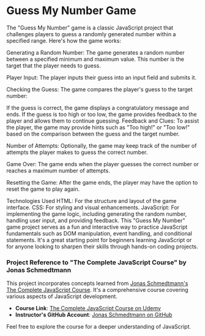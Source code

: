 # Guess My Number Game
The "Guess My Number" game is a classic JavaScript project that challenges players to guess a randomly generated number within a specified range. 
Here's how the game works:

Generating a Random Number: The game generates a random number between a specified minimum and maximum value. This number is the target that the player needs to guess.

Player Input: The player inputs their guess into an input field and submits it.

Checking the Guess: The game compares the player's guess to the target number:

If the guess is correct, the game displays a congratulatory message and ends.
If the guess is too high or too low, the game provides feedback to the player and allows them to continue guessing.
Feedback and Clues: To assist the player, the game may provide hints such as "Too high!" or "Too low!" based on the comparison between the guess and the target number.

Number of Attempts: Optionally, the game may keep track of the number of attempts the player makes to guess the correct number.

Game Over: The game ends when the player guesses the correct number or reaches a maximum number of attempts.

Resetting the Game: After the game ends, the player may have the option to reset the game to play again.

Technologies Used
HTML: For the structure and layout of the game interface.
CSS: For styling and visual enhancements.
JavaScript: For implementing the game logic, including generating the random number, handling user input, and providing feedback.
This "Guess My Number" game project serves as a fun and interactive way to practice JavaScript fundamentals such as DOM manipulation, event handling, and conditional statements. It's a great starting point for beginners learning JavaScript or for anyone looking to sharpen their skills through hands-on coding projects.


### Project Reference to "The Complete JavaScript Course" by Jonas Schmedtmann

This project incorporates concepts learned from [Jonas Schmedtmann's The Complete JavaScript Course](https://www.udemy.com/course/the-complete-javascript-course/?couponCode=ST12MT030524).
It's a comprehensive course covering various aspects of JavaScript development.

- **Course Link**: [The Complete JavaScript Course on Udemy](https://www.udemy.com/course/the-complete-javascript-course/?couponCode=ST12MT030524)
- **Instructor's GitHub Account**: [Jonas Schmedtmann on GitHub](https://github.com/jonasschmedtmann)

Feel free to explore the course for a deeper understanding of JavaScript.
